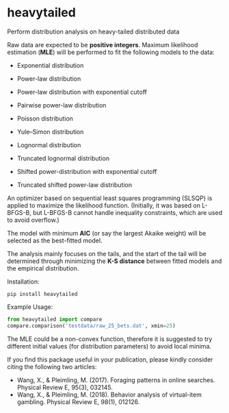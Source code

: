 # heavytailed
Perform distribution analysis on heavy-tailed distributed data

Raw data are expected to be **positive integers**. Maximum likelihood estimation (**MLE**) will be performed to fit the following models to the data:
 
* Exponential distribution
<!---$$P(x) \sim e^{-\lambda x}$$-->  
* Power-law distribution
<!---$$P(x) \sim x^{-\alpha}$$-->  
* Power-law distribution with exponential cutoff
<!---$$P(x) \sim x^{-\alpha}e^{-\lambda x}$$-->  
* Pairwise power-law distribution
<!---$$P(x) \sim \left\lbrace \begin{split} &x^{-\alpha}, \quad x <  x_\text{trans} \\
&x^{-\beta}, \quad x_\text{trans} \le x
\end{split}\right.$$-->   
* Poisson distribution
<!---$$P(x) \sim \mu^x / x!$$-->  
* Yule–Simon distribution
<!---$$P(x) \sim \Gamma(x) / \Gamma(x + \alpha)$$-->  
* Lognormal distribution
<!---$$\ln(x) \sim N(\mu, \sigma^2)$$-->  
* Truncated lognormal distribution
<!---$$\ln(x) \sim N(\mu, \sigma^2)$$ for $$x\le x_{m}$$-->  
* Shifted power-distribution with exponential cutoff
<!---$$P(x) \sim \frac{(x-\delta)^{-\alpha}}{\displaystyle 1+e^{\lambda (x-\beta)}}$$-->  
* Truncated shifted power-law distribution
<!---$$P(x) \sim \left\lbrace \begin{split}
&(\ x - \delta )^{-\alpha},\ & x < x_\text{max}, \\
&\zeta(\alpha,\ m_\text{max} -\delta),\ & x = x_\text{max},
\end{split}\right.$$-->  

<!---In above formulas, the normalization factors and the condition $$x\ge x_\text{min}$$ are omitted.-->

An optimizer based on sequential least squares programming (SLSQP) is applied to maximize the likelihood function. (Initially, it was based on L-BFGS-B, but L-BFGS-B cannot handle inequality constraints, which are used to avoid overflow.)

The model with minimum **AIC** (or say the largest Akaike weight) will be selected as the best-fitted model.

The analysis mainly focuses on the tails, and the start of the tail will be determined through minimizing the **K-S distance** between fitted models and the empirical distribution.

Installation:  
```
pip install heavytailed
```

Example Usage:  
```python
from heavytailed import compare
compare.comparison('testdata/raw_25_bets.dat', xmin=25)
```

The MLE could be a non-convex function, therefore it is suggested to try different initial values (for distribution parameters) to avoid local minima.

If you find this package useful in your publication, please kindly consider citing the following two articles:

* Wang, X., & Pleimling, M. (2017). Foraging patterns in online searches. Physical Review E, 95(3), 032145.
* Wang, X., & Pleimling, M. (2018). Behavior analysis of virtual-item gambling. Physical Review E, 98(1), 012126.
